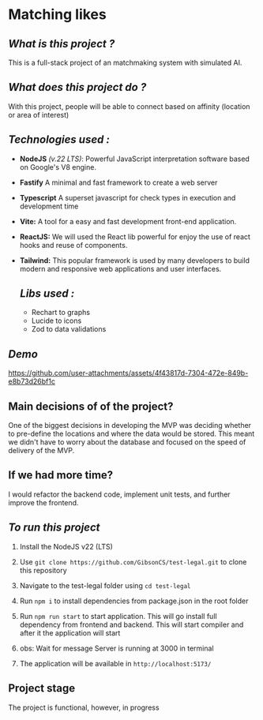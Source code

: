 # Matching likes

## *What is this project ?*

This is a full-stack project of an matchmaking system with simulated AI.

## *What does this project do ?*

With this project, people will be able to connect based on affinity (location or area of ​​interest)

## *Technologies used :*
* **NodeJS** *(v.22 LTS)*: Powerful JavaScript interpretation software based on Google's V8 engine.
* **Fastify** A minimal and fast framework to create a web server
* **Typescript** A superset javascript for check types in execution and development time
* **Vite:** A tool for a easy and fast development front-end application.
* **ReactJS:** We will used the React lib powerful for enjoy the use of react hooks and reuse of components.
* **Tailwind:** This popular framework is used by many developers to build modern and responsive web applications and user interfaces.

  ## *Libs used :*
  * Rechart to graphs
  * Lucide to icons
  * Zod to data validations

## *Demo*
https://github.com/user-attachments/assets/4f43817d-7304-472e-849b-e8b73d26bf1c

## Main decisions of of the project?
One of the biggest decisions in developing the MVP was deciding whether to pre-define the locations and where the data would be stored. This meant we didn't have to worry about the database and focused on the speed of delivery of the MVP.

## If we had more time?
I would refactor the backend code, implement unit tests, and further improve the frontend.



## ***To run this project***
1. Install the NodeJS v22 (LTS)

2. Use ``git clone https://github.com/GibsonCS/test-legal.git`` to clone this repository

3. Navigate to the test-legal folder using ``cd test-legal``

4. Run ``npm i`` to install dependencies from package.json in the root folder

5. Run ``npm run start`` to start application. This will go install full dependency from frontend and backend. This will start compiler and after it the application will start

6. obs: Wait for message Server is running at 3000 in terminal

7.  The application will be available in ``http://localhost:5173/``


## **Project stage**

The project is functional, however, in progress

